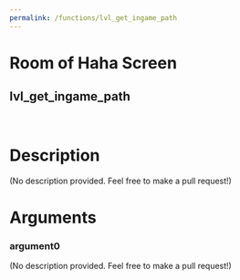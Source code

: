 ```yaml
---
permalink: /functions/lvl_get_ingame_path
---
```

# Room of Haha Screen  
## lvl_get_ingame_path  
&nbsp;  
# Description  
(No description provided. Feel free to make a pull request!) 
&nbsp;  
# Arguments
### argument0
(No description provided. Feel free to make a pull request!)
&nbsp;  


